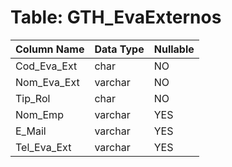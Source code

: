 # Table: GTH_EvaExternos

| Column Name | Data Type | Nullable |
|-------------|-----------|----------|
| Cod_Eva_Ext | char | NO |
| Nom_Eva_Ext | varchar | NO |
| Tip_Rol | char | NO |
| Nom_Emp | varchar | YES |
| E_Mail | varchar | YES |
| Tel_Eva_Ext | varchar | YES |
